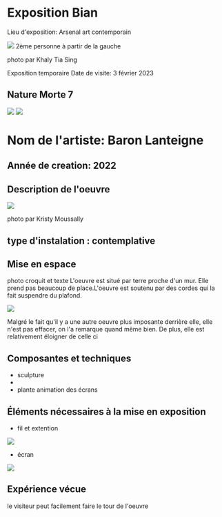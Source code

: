 #  Exposition Bian 
Lieu d'exposition: Arsenal art contemporain

![](media/groupe_photos.png)
2ème personne à partir de la gauche

photo par Khaly Tia Sing

Exposition temporaire
Date de visite: 3 février 2023
## Nature Morte 7
![](media/oeuvre_nature_bian.png)
![](media/derriere.png)

# Nom de l'artiste: Baron Lanteigne
## Année de creation: 2022
## Description de l'oeuvre
![](media/cartel.png)

photo par Kristy Moussally
## type d'instalation : contemplative
## Mise en espace
photo croquit et texte
L'oeuvre est situé par terre proche d'un mur. Elle prend pas beaucoup de place.L'oeuvre est soutenu par des cordes qui la fait suspendre du plafond.

![](media/oeuvre_plafond.png)

Malgré le fait qu'il y a une autre oeuvre plus imposante derrière elle, elle n'est pas effacer, on l'a remarque quand même bien. De plus, elle est relativement éloigner de celle ci

## Composantes et techniques
- sculpture 
- 
- plante
animation des écrans
## Éléments nécessaires à la mise en exposition
- fil et extention

![](media/oeuvre_files.png)

- écran

![](media/oeuvre_ecran.png)

## Expérience vécue
le visiteur peut facilement faire le tour de l'oeuvre 

